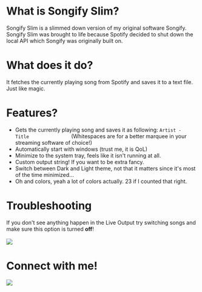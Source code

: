 # What is Songify Slim?

Songify Slim is a slimmed down version of my original software Songify. Songify Slim was brought to life because Spotify decided to shut down the local API which Songify was originally built on. 

# What does it do?

It fetches the currently playing song from Spotify and saves it to a text file. Just like magic. 

# Features?

* Gets the currently playing song and saves it as following: `Artist - Title               ` (Whitespaces are for a better marquee in your streaming software of choice!)
* Automatically start with windows (trust me, it is QoL)
* Minimize to the system tray, feels like it isn't running at all.
* Custom output string! If you want to be extra fancy.
* Switch between Dark and Light theme, not that it matters since it's most of the time minimized...
* Oh and colors, yeah a lot of colors actually. 23 if I counted that right.

# Troubleshooting
If you don't see anything happen in the Live Output try switching songs and make sure this option is turned **off**!
<br/>
<br/>
![](https://i.imgur.com/VUoPNbZ.png)

# Connect with me!
[<img src="https://discordapp.com/assets/fc0b01fe10a0b8c602fb0106d8189d9b.png"  target="_blank">](https://discordapp.com/invite/H8nd4T4)
